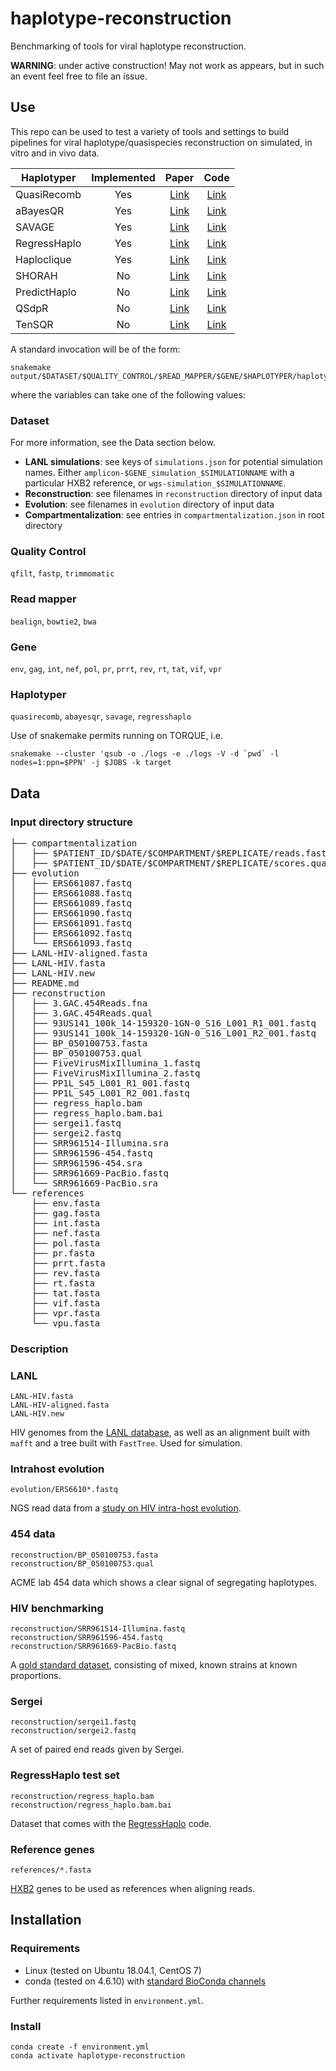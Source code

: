 # haplotype-reconstruction

Benchmarking of tools for viral haplotype reconstruction.

<b>WARNING</b>: under active construction! May not work as appears, but in such an event feel free to file an issue.

## Use

This repo can be used to test a variety of tools and settings to build pipelines for viral haplotype/quasispecies reconstruction on simulated, in vitro and in vivo data.

| Haplotyper | Implemented | Paper | Code |
| ------------- |:-------------:|:-----:|:-----:|
| QuasiRecomb  | Yes | [Link](https://www.liebertpub.com/doi/full/10.1089/cmb.2012.0232) | [Link](https://github.com/cbg-ethz/QuasiRecomb) |
| aBayesQR     | Yes | [Link](https://link.springer.com/chapter/10.1007/978-3-319-56970-3_22) | [Link](https://github.com/SoyeonA/aBayesQR) |
| SAVAGE       | Yes | [Link](https://genome.cshlp.org/content/27/5/835.short) | [Link](https://bitbucket.org/jbaaijens/savage) |
| RegressHaplo | Yes | [Link](https://academic.oup.com/bioinformatics/article/33/16/2455/3100436) |   [Link](https://github.com/SLeviyang/RegressHaplo) |
| Haploclique  | Yes | [Link](https://journals.plos.org/ploscompbiol/article?id=10.1371/journal.pcbi.1003515) | [Link](https://github.com/armintoepfer/haploclique) | 
| SHORAH       | No | [Link](https://bmcbioinformatics.biomedcentral.com/articles/10.1186/1471-2105-12-119) | [Link](https://github.com/cbg-ethz/shorah) | 
| PredictHaplo | No | [Link](https://ieeexplore.ieee.org/document/6661314) | [Link](https://bmda.dmi.unibas.ch/software.html) |
| QSdpR | No | [Link](https://www.sciencedirect.com/science/article/pii/S0888754317301568) | [Link](https://sourceforge.net/projects/qsdpr/) |
| TenSQR | No | [Link](https://academic.oup.com/bioinformatics/article/34/13/i23/5045739) | [Link](https://github.com/SoYeonA/TenSQR) |

A standard invocation will be of the form:

```
snakemake output/$DATASET/$QUALITY_CONTROL/$READ_MAPPER/$GENE/$HAPLOTYPER/haplotypes.fasta
```

where the variables can take one of the following values:

### Dataset
For more information, see the Data section below.

- <b>LANL simulations</b>: see keys of `simulations.json` for potential simulation names. Either `amplicon-$GENE_simulation_$SIMULATIONNAME` with a particular HXB2 reference, or `wgs-simulation_$SIMULATIONNAME`.
- <b>Reconstruction</b>: see filenames in `reconstruction` directory of input data
- <b>Evolution</b>: see filenames in `evolution` directory of input data
- <b>Compartmentalization</b>: see entries in `compartmentalization.json` in root directory

### Quality Control
`qfilt`, `fastp`, `trimmomatic`

### Read mapper
`bealign`, `bowtie2`, `bwa`

### Gene
`env`, `gag`, `int`, `nef`, `pol`, `pr`, `prrt`, `rev`, `rt`, `tat`, `vif`, `vpr`

### Haplotyper
`quasirecomb`, `abayesqr`, `savage`, `regresshaplo`

Use of snakemake permits running on TORQUE, i.e.

```
snakemake --cluster 'qsub -o ./logs -e ./logs -V -d `pwd` -l nodes=1:ppn=$PPN' -j $JOBS -k target
```

## Data

### Input directory structure
<pre>
├── compartmentalization
│   ├── $PATIENT_ID/$DATE/$COMPARTMENT/$REPLICATE/reads.fasta
│   ├── $PATIENT_ID/$DATE/$COMPARTMENT/$REPLICATE/scores.qual
├── evolution
│   ├── ERS661087.fastq
│   ├── ERS661088.fastq
│   ├── ERS661089.fastq
│   ├── ERS661090.fastq
│   ├── ERS661091.fastq
│   ├── ERS661092.fastq
│   └── ERS661093.fastq
├── LANL-HIV-aligned.fasta
├── LANL-HIV.fasta
├── LANL-HIV.new
├── README.md
├── reconstruction
│   ├── 3.GAC.454Reads.fna
│   ├── 3.GAC.454Reads.qual
│   ├── 93US141_100k_14-159320-1GN-0_S16_L001_R1_001.fastq
│   ├── 93US141_100k_14-159320-1GN-0_S16_L001_R2_001.fastq
│   ├── BP_050100753.fasta
│   ├── BP_050100753.qual
│   ├── FiveVirusMixIllumina_1.fastq
│   ├── FiveVirusMixIllumina_2.fastq
│   ├── PP1L_S45_L001_R1_001.fastq
│   ├── PP1L_S45_L001_R2_001.fastq
│   ├── regress_haplo.bam
│   ├── regress_haplo.bam.bai
│   ├── sergei1.fastq
│   ├── sergei2.fastq
│   ├── SRR961514-Illumina.sra
│   ├── SRR961596-454.fastq
│   ├── SRR961596-454.sra
│   ├── SRR961669-PacBio.fastq
│   └── SRR961669-PacBio.sra
└── references
    ├── env.fasta
    ├── gag.fasta
    ├── int.fasta
    ├── nef.fasta
    ├── pol.fasta
    ├── pr.fasta
    ├── prrt.fasta
    ├── rev.fasta
    ├── rt.fasta
    ├── tat.fasta
    ├── vif.fasta
    ├── vpr.fasta
    └── vpu.fasta
</pre>

### Description

### LANL

```
LANL-HIV.fasta
LANL-HIV-aligned.fasta
LANL-HIV.new
```

HIV genomes from the [LANL database](https://www.hiv.lanl.gov/content/sequence/HIV/mainpage.html), as well as an alignment built with `mafft` and a tree built with `FastTree`. Used for simulation.

### Intrahost evolution

```
evolution/ERS6610*.fastq
```

NGS read data from a [study on HIV intra-host evolution](http://www.genetics.org/content/202/4/1449).

### 454 data

```
reconstruction/BP_050100753.fasta
reconstruction/BP_050100753.qual
```

ACME lab 454 data which shows a clear signal of segregating haplotypes.

### HIV benchmarking

```
reconstruction/SRR961514-Illumina.fastq
reconstruction/SRR961596-454.fastq
reconstruction/SRR961669-PacBio.fastq
```

A [gold standard dataset](https://github.com/cbg-ethz/5-virus-mix), consisting of mixed, known strains at known proportions.

### Sergei

```
reconstruction/sergei1.fastq
reconstruction/sergei2.fastq
```

A set of paired end reads given by Sergei.

### RegressHaplo test set

```
reconstruction/regress_haplo.bam
reconstruction/regress_haplo.bam.bai
```

Dataset that comes with the [RegressHaplo](https://github.com/SLeviyang/RegressHaplo) code.

### Reference genes

```
references/*.fasta
```

[HXB2](https://www.hiv.lanl.gov/content/sequence/HIV/MAP/landmark.html) genes to be used as references when aligning reads.

## Installation

### Requirements

- Linux (tested on Ubuntu 18.04.1, CentOS 7)
- conda (tested on 4.6.10) with [standard BioConda channels](https://bioconda.github.io/#set-up-channels)

Further requirements listed in `environment.yml`.

### Install

```
conda create -f environment.yml
conda activate haplotype-reconstruction
```

